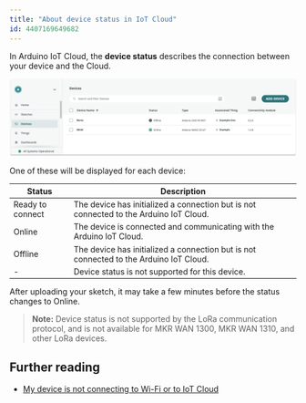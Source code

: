```yaml
---
title: "About device status in IoT Cloud"
id: 4407169649682
---
```


In Arduino IoT Cloud, the **device status** describes the connection between your device and the Cloud.

![Devices in IoT Cloud with different statuses.](img/Board_status.png)

One of these will be displayed for each device:

| Status           | Description                                                                            |
|------------------|----------------------------------------------------------------------------------------|
| Ready to connect | The device has initialized a connection but is not connected to the Arduino IoT Cloud. |
| Online           | The device is connected and communicating with the Arduino IoT Cloud.                  |
| Offline          | The device has initialized a connection but is not connected to the Arduino IoT Cloud. |
| -                | Device status is not supported for this device.                                        |

After uploading your sketch, it may take a few minutes before the status changes to Online.

> **Note:** Device status is not supported by the LoRa communication protocol, and is not available for MKR WAN 1300, MKR WAN 1310, and other LoRa devices.

## Further reading

* [My device is not connecting to Wi-Fi or to IoT Cloud](https://support.arduino.cc/hc/en-us/articles/360019355679-My-device-is-not-connecting-to-WiFi-or-to-IoT-Cloud)
